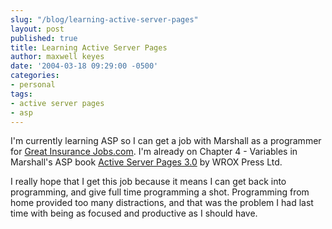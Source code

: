```yaml
---
slug: "/blog/learning-active-server-pages"
layout: post
published: true
title: Learning Active Server Pages
author: maxwell keyes
date: '2004-03-18 09:29:00 -0500'
categories:
- personal
tags:
- active server pages
- asp
---
```


I'm currently learning ASP so I can get a job with Marshall as a programmer for
[Great Insurance Jobs.com](http://www.greatinsurancejobs.com/). I'm already on
Chapter 4 - Variables in Marshall's ASP book
[Active Server Pages 3.0](http://www.amazon.com/exec/obidos/ASIN/0764543636/qid%3D1079620022/sr%3D2-2/redconfetti-20)
by WROX Press Ltd.

I really hope that I get this job because it means I can get back into
programming, and give full time programming a shot. Programming from home
provided too many distractions, and that was the problem I had last time with
being as focused and productive as I should have.
